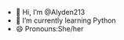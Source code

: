 - 👋 Hi, I’m @Alyden213
- 🌱 I’m currently learning Python
- 😄 Pronouns:She/her


<!---
Alyden213/Alyden213 is a ✨ special ✨ repository because its `README.md` (this file) appears on your GitHub profile.
You can click the Preview link to take a look at your changes.
--->
